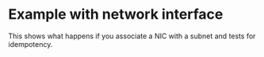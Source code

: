 # Example with network interface

This shows what happens if you associate a NIC with a subnet and tests for idempotency.
